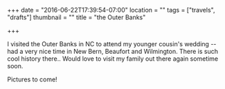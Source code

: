 +++
date = "2016-06-22T17:39:54-07:00"
location = ""
tags = ["travels", "drafts"]
thumbnail = ""
title = "the Outer Banks"

+++

I visited the Outer Banks in NC to attend my younger cousin's wedding --
had a very nice time in New Bern, Beaufort and Wilmington.
There is such cool history there..
Would love to visit my family out there again sometime soon.

Pictures to come!
